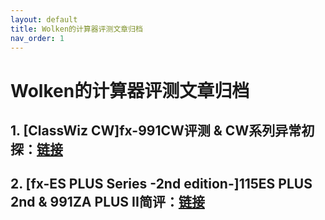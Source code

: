```yaml
---
layout: default
title: Wolken的计算器评测文章归档
nav_order: 1
---
```


# **Wolken的计算器评测文章归档**

## 1. [ClassWiz CW]fx-991CW评测 & CW系列异常初探：[链接](https://zwolken.github.io/Calc_Review/docs/01_991CW/)

## 2. [fx-ES PLUS Series -2nd edition-]115ES PLUS 2nd & 991ZA PLUS II简评：[链接](https://zwolken.github.io/Calc_Review/docs/02_991ZAII/)
